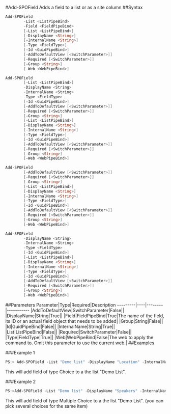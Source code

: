 #Add-SPOField
Adds a field to a list or as a site column
##Syntax
```powershell
Add-SPOField
        -List <ListPipeBind>
        -Field <FieldPipeBind>
        [-List <ListPipeBind>]
        [-DisplayName <String>]
        [-InternalName <String>]
        [-Type <FieldType>]
        [-Id <GuidPipeBind>]
        [-AddToDefaultView [<SwitchParameter>]]
        [-Required [<SwitchParameter>]]
        [-Group <String>]
        [-Web <WebPipeBind>]
```


```powershell
Add-SPOField
        [-List <ListPipeBind>]
        -DisplayName <String>
        -InternalName <String>
        -Type <FieldType>
        [-Id <GuidPipeBind>]
        [-AddToDefaultView [<SwitchParameter>]]
        [-Required [<SwitchParameter>]]
        [-Group <String>]
        [-List <ListPipeBind>]
        [-DisplayName <String>]
        [-InternalName <String>]
        [-Type <FieldType>]
        [-Id <GuidPipeBind>]
        [-AddToDefaultView [<SwitchParameter>]]
        [-Required [<SwitchParameter>]]
        [-Group <String>]
        [-Web <WebPipeBind>]
```


```powershell
Add-SPOField
        [-AddToDefaultView [<SwitchParameter>]]
        [-Required [<SwitchParameter>]]
        [-Group <String>]
        [-List <ListPipeBind>]
        [-DisplayName <String>]
        [-InternalName <String>]
        [-Type <FieldType>]
        [-Id <GuidPipeBind>]
        [-AddToDefaultView [<SwitchParameter>]]
        [-Required [<SwitchParameter>]]
        [-Group <String>]
        [-Web <WebPipeBind>]
```


```powershell
Add-SPOField
        -DisplayName <String>
        -InternalName <String>
        -Type <FieldType>
        [-Id <GuidPipeBind>]
        [-List <ListPipeBind>]
        [-DisplayName <String>]
        [-InternalName <String>]
        [-Type <FieldType>]
        [-Id <GuidPipeBind>]
        [-AddToDefaultView [<SwitchParameter>]]
        [-Required [<SwitchParameter>]]
        [-Group <String>]
        [-Web <WebPipeBind>]
```


##Parameters
Parameter|Type|Required|Description
---------|----|--------|-----------
|AddToDefaultView|SwitchParameter|False||
|DisplayName|String|True||
|Field|FieldPipeBind|True|The name of the field, its ID or an actual field object that needs to be added|
|Group|String|False||
|Id|GuidPipeBind|False||
|InternalName|String|True||
|List|ListPipeBind|False||
|Required|SwitchParameter|False||
|Type|FieldType|True||
|Web|WebPipeBind|False|The web to apply the command to. Omit this parameter to use the current web.|
##Examples

###Example 1
```powershell
PS:> Add-SPOField -List "Demo list" -DisplayName "Location" -InternalName "SPSLocation" -Type Choice -Group "Demo Group" -AddToDefaultView -Choices "Stockholm","Helsinki","Oslo"
```
This will add field of type Choice to a the list "Demo List".

###Example 2
```powershell
PS:>Add-SPOField -List "Demo list" -DisplayName "Speakers" -InternalName "SPSSpeakers" -Type MultiChoice -Group "Demo Group" -AddToDefaultView -Choices "Obiwan Kenobi","Darth Vader", "Anakin Skywalker"
```
This will add field of type Multiple Choice to a the list "Demo List". (you can pick several choices for the same item)
